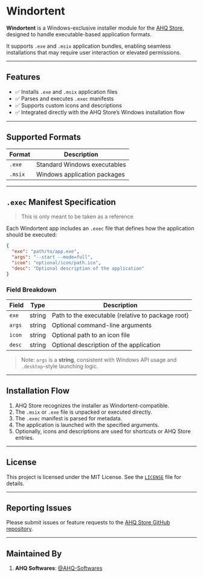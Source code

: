 # Windortent

**Windortent** is a Windows-exclusive installer module for the [AHQ Store](https://github.com/ahqstore/client), designed to handle executable-based application formats.

It supports `.exe` and `.msix` application bundles, enabling seamless installations that may require user interaction or elevated permissions.

---

## Features

- ✅ Installs `.exe` and `.msix` application files
- ✅ Parses and executes `.exec` manifests
- ✅ Supports custom icons and descriptions
- ✅ Integrated directly with the AHQ Store’s Windows installation flow

---

## Supported Formats

| Format  | Description                  |
| ------- | ---------------------------- |
| `.exe`  | Standard Windows executables |
| `.msix` | Windows application packages |

---

## `.exec` Manifest Specification

> This is only meant to be taken as a reference

Each Windortent app includes an `.exec` file that defines how the application should be executed:

```json
{
  "exe": "path/to/app.exe",
  "args": "--start --mode=full",
  "icon": "optional/icon/path.ico",
  "desc": "Optional description of the application"
}
```

### Field Breakdown

| Field  | Type   | Description                                       |
| ------ | ------ | ------------------------------------------------- |
| `exe`  | string | Path to the executable (relative to package root) |
| `args` | string | Optional command-line arguments                   |
| `icon` | string | Optional path to an icon file                     |
| `desc` | string | Optional description of the application           |

> Note: `args` is a **string**, consistent with Windows API usage and `.desktop`-style launching logic.

---

## Installation Flow

1. AHQ Store recognizes the installer as Windortent-compatible.
2. The `.msix` or `.exe` file is unpacked or executed directly.
3. The `.exec` manifest is parsed for metadata.
4. The application is launched with the specified arguments.
5. Optionally, icons and descriptions are used for shortcuts or AHQ Store entries.

---

## License

This project is licensed under the MIT License. See the [`LICENSE`](./LICENSE) file for details.

---

## Reporting Issues

Please submit issues or feature requests to the [AHQ Store GitHub repository](https://github.com/ahqstore/client/issues).

---

## Maintained By

1. **AHQ Softwares**:
   [@AHQ-Softwares](https://github.com/AHQ-Softwares)

